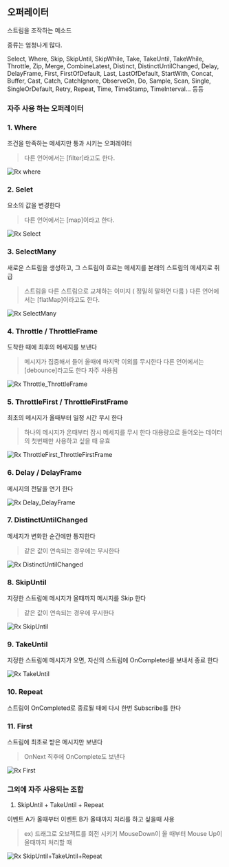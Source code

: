 ## 오퍼레이터

스트림을 조작하는 메소드

종류는 엄청나게 많다.

Select, Where, Skip, SkipUntil, SkipWhile, Take, TakeUntil, TakeWhile, Throttle, Zip,
Merge, CombineLatest, Distinct, DistinctUntilChanged, Delay, DelayFrame, First,
FirstOfDefault, Last, LastOfDefault, StartWith, Concat, Buffer, Cast, Catch,
CatchIgnore, ObserveOn, Do, Sample, Scan, Single, SingleOrDefault, Retry, Repeat,
Time, TimeStamp, TimeInterval... 등등

### 자주 사용 하는 오퍼레이터

### 1. Where

조건을 만족하는 메세지만 통과 시키는 오퍼레이터

> 다른 언어에서는 \[filter]라고도 한다.

![Rx where](https://user-images.githubusercontent.com/67315288/121776437-c80a9800-cbc7-11eb-8ed7-dc4c3634d648.png)

### 2. Selet

요소의 값을 변경한다

> 다른 언어에서는 \[map]이라고 한다.

![Rx Select](https://user-images.githubusercontent.com/67315288/121776427-c640d480-cbc7-11eb-9cc5-78c771ccd6d7.png)

### 3. SelectMany

새로운 스트림을 생성하고, 그 스트림이 흐르는 메세지를 본래의 스트림의 메세지로 취급

> 스트림을 다른 스트림으로 교체하는 이미지 ( 정밀히 말하면 다름 )
> 다른 언어에서는 \[flatMap]이라고도 한다.

![Rx SelectMany](https://user-images.githubusercontent.com/67315288/121776429-c640d480-cbc7-11eb-8b1a-7097d499f238.png)

### 4. Throttle / ThrottleFrame

도착한 때에 최후의 메세지를 보낸다

> 메시지가 집중해서 들어 올때에 마지막 이외를 무시한다
> 다른 언어에서는 [debounce]라고도 한다
> 자주 사용됨

![Rx Throttle_ThrottleFrame](https://user-images.githubusercontent.com/67315288/121776434-c7720180-cbc7-11eb-9169-8817db8448b3.png)

### 5. ThrottleFirst / ThrottleFirstFrame

최초의 메시지가 올때부터 일정 시간 무시 한다

> 하나의 메시지가 온때부터 잠시 메세지를 무시 한다
> 대용량으로 들어오는 데이터의 첫번째만 사용하고 싶을 때 유효

![Rx ThrottleFirst_ThrottleFirstFrame](https://user-images.githubusercontent.com/67315288/121776435-c80a9800-cbc7-11eb-910a-fca20c1941bc.png)

### 6. Delay / DelayFrame

메시지의 전달을 연기 한다

![Rx Delay_DelayFrame](https://user-images.githubusercontent.com/67315288/121776438-c8a32e80-cbc7-11eb-8e1e-97b9c1befbea.png)

### 7. DistinctUntilChanged

메세지가 변화한 순간에만 통지한다

> 같은 값이 연속되는 경우에는 무시한다

![Rx DistinctUntilChanged](https://user-images.githubusercontent.com/67315288/121776423-c50fa780-cbc7-11eb-9761-d433dc9fb2e6.png)

### 8. SkipUntil

지정한 스트림에 메시지가 올때까지 메시지를 Skip 한다

> 같은 값이 연속되는 경우에 무시한다

![Rx SkipUntil](https://user-images.githubusercontent.com/67315288/121776430-c6d96b00-cbc7-11eb-9a3b-94fd58e82309.png)

### 9. TakeUntil

지정한 스트림에 메시지가 오면, 자신의 스트림에 OnCompleted를 보내서 종료 한다

![Rx TakeUntil](https://user-images.githubusercontent.com/67315288/121776433-c7720180-cbc7-11eb-8d13-43b1cc762fa1.png)

### 10. Repeat

스트림이 OnCompleted로 종료될 때에 다시 한번 Subscribe를 한다

### 11. First

스트림에 최초로 받은 메시지만 보낸다

> OnNext 직후에 OnComplete도 보낸다

![Rx First](https://user-images.githubusercontent.com/67315288/121776426-c5a83e00-cbc7-11eb-9c10-094c29358af2.png)

### 그외에 자주 사용되는 조합

1. SkipUntil + TakeUntil + Repeat

이벤트 A가 올때부터 이벤트 B가 올때까지 처리를 하고 싶을때 사용

> ex) 드래그로 오브젝트를 회전 시키기
> MouseDown이 올 때부터 Mouse Up이 올때까지 처리할 때

![Rx SkipUntil+TakeUntil+Repeat](https://user-images.githubusercontent.com/67315288/121776432-c7720180-cbc7-11eb-9194-7bb9b9bb8b28.png)

